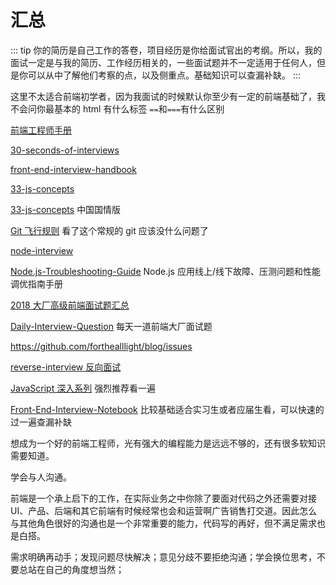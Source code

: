 # 汇总

::: tip
你的简历是自己工作的答卷，项目经历是你给面试官出的考纲。所以，我的面试一定是与我的简历、工作经历相关的，一些面试题并不一定适用于任何人，但是你可以从中了解他们考察的点，以及侧重点。基础知识可以查漏补缺。
:::

这里不太适合前端初学者，因为我面试的时候默认你至少有一定的前端基础了，我不会问你最基本的 html 有什么标签 `==`和`===`有什么区别

[前端工程师手册](https://leohxj.gitbooks.io/front-end-database/content/html-and-css-basic/index.html)

[30-seconds-of-interviews](https://github.com/fejes713/30-seconds-of-interviews)

[front-end-interview-handbook](https://github.com/yangshun/front-end-interview-handbook)

[33-js-concepts](https://github.com/leonardomso/33-js-concepts)

[33-js-concepts](https://github.com/stephentian/33-js-concepts) 中国国情版

[Git 飞行规则](https://github.com/k88hudson/git-flight-rules/blob/master/README_zh-CN.md) 看了这个常规的 git 应该没什么问题了

[node-interview](https://github.com/ElemeFE/node-interview/tree/master/sections/zh-cn)

[Node.js-Troubleshooting-Guide](https://github.com/aliyun-node/Node.js-Troubleshooting-Guide) Node.js 应用线上/线下故障、压测问题和性能调优指南手册

[2018 大厂高级前端面试题汇总](https://github.com/yygmind/blog/issues/5)

[Daily-Interview-Question](https://github.com/Advanced-Frontend/Daily-Interview-Question) 每天一道前端大厂面试题

https://github.com/forthealllight/blog/issues

[reverse-interview 反向面试](https://github.com/yifeikong/reverse-interview-zh)

[JavaScript 深入系列](https://github.com/mqyqingfeng/Blog) 强烈推荐看一遍

[Front-End-Interview-Notebook](https://github.com/CavsZhouyou/Front-End-Interview-Notebook) 比较基础适合实习生或者应届生看，可以快速的过一遍查漏补缺

想成为一个好的前端工程师，光有强大的编程能力是远远不够的，还有很多软知识需要知道。

学会与人沟通。

前端是一个承上启下的工作，在实际业务之中你除了要面对代码之外还需要对接 UI、产品、后端和其它前端有时候经常也会和运营啊广告销售打交道。因此怎么与其他角色很好的沟通也是一个非常重要的能力，代码写的再好，但不满足需求也是白搭。

需求明确再动手；发现问题尽快解决；意见分歧不要拒绝沟通；学会换位思考，不要总站在自己的角度想当然；
